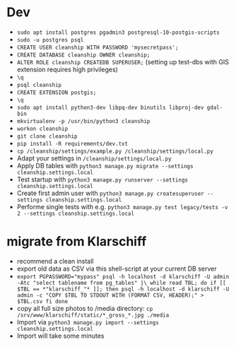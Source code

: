 # Dev

* `sudo apt install postgres pgadmin3 postgresql-10-postgis-scripts`
* `sudo -u postgres psql`
* `CREATE USER cleanship WITH PASSWORD 'mysecretpass';`
* `CREATE DATABASE cleanship OWNER cleanship;`
* `ALTER ROLE cleanship CREATEDB SUPERUSER;` (setting up test-dbs with GIS extension requires high privileges)
* `\q`
* `psql cleanship`
* `CREATE EXTENSION postgis;`
* `\q`
* `sudo apt install python3-dev libpq-dev binutils libproj-dev gdal-bin`
* `mkvirtualenv -p /usr/bin/python3 cleanship`
* `workon cleanship`
* `git clone cleanship`
* `pip install -R requirements/dev.txt`
* `cp /cleanship/settings/example.py /cleanship/settings/local.py`
* Adapt your settings in `/cleanship/settings/local.py`
* Apply DB tables with `python3 manage.py migrate --settings cleanship.settings.local`
* Test startup with `python3 manage.py runserver --settings cleanship.settings.local`
* Create first admin user with `python3 manage.py createsuperuser --settings cleanship.settings.local`
* Performe single tests with e.g. `python3 manage.py test legacy/tests -v 2 --settings cleanship.settings.local`

# migrate from Klarschiff

* recommend a clean install 
* export old data as CSV via this shell-script at your current DB server
* `export PGPASSWORD="mypass"
psql -h localhost -d klarschiff -U admin -Atc "select tablename from pg_tables" |\
  while read TBL; do
    if [[ $TBL == *"klarschiff_"* ]]; then
        psql -h localhost -d klarschiff -U admin -c "COPY $TBL TO STDOUT WITH (FORMAT CSV, HEADER);" > $TBL.csv
    fi
  done`
* copy all full size photos to /media directory: `cp /srv/www/klarschiff/static/*_gross_*.jpg ./media`
* Import via `python3 manage.py import --settings cleanship.settings.local`
* Import will take some minutes
